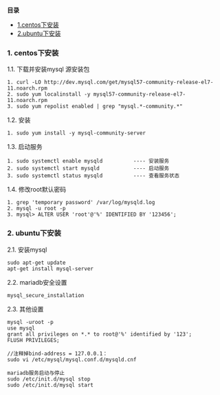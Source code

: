 **目录**

* [1.centos下安装](#1)
* [2.ubuntu下安装](#1)

### 1. centos下安装
1.1. 下载并安装mysql 源安装包
```
1. curl -LO http://dev.mysql.com/get/mysql57-community-release-el7-11.noarch.rpm
2. sudo yum localinstall -y mysql57-community-release-el7-11.noarch.rpm
3. sudo yum repolist enabled | grep "mysql.*-community.*"
```
1.2. 安装
```
1. sudo yum install -y mysql-community-server
```
1.3. 启动服务
```
1. sudo systemctl enable mysqld          ---- 安装服务
2. sudo systemctl start mysqld           ---- 启动服务
3. sudo systemctl status mysqld          ---- 查看服务状态
```
1.4. 修改root默认密码
```
1. grep 'temporary password' /var/log/mysqld.log
2. mysql -u root -p
3. mysql> ALTER USER 'root'@'%' IDENTIFIED BY '123456';
```
### 2. ubuntu下安装
2.1.  安装mysql
```
sudo apt-get update
apt-get install mysql-server
```
2.2. mariadb安全设置
```
mysql_secure_installation
```
2.3. 其他设置
```
mysql -uroot -p
use mysql
grant all privileges on *.* to root@'%' identified by '123';
FLUSH PRIVILEGES;

//注释掉bind-address = 127.0.0.1：
sudo vi /etc/mysql/mysql.conf.d/mysqld.cnf

mariadb服务启动与停止
sudo /etc/init.d/mysql stop
sudo /etc/init.d/mysql start
```